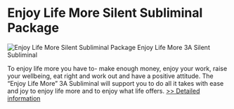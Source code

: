 # Enjoy Life More Silent Subliminal Package
![Enjoy Life More Silent Subliminal Package](https://mycommerce.akamaized.net/api/pimages/P300627706/BIG/300627706.JPG)
Enjoy Life More 3A Silent Subliminal

To enjoy life more you have to- make enough money, enjoy your work, raise your wellbeing, eat right and work out and have a positive attitude. The “Enjoy Life More” 3A Subliminal will support you to do all it takes with ease and joy to enjoy life more and to enjoy what life offers.
[>> Detailed information](https://secure.shareit.com/shareit/product.html?productid=300627706&affiliateid=200057808)